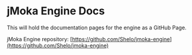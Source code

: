 jMoka Engine Docs
=================

This will hold the documentation pages for the engine as a GitHub Page.

jMoka Engine repository: [https://github.com/Shelo/jmoka-engine](https://github.com/Shelo/jmoka-engine)


